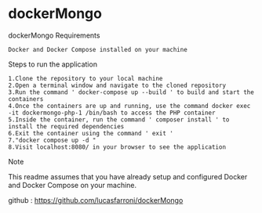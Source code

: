 # dockerMongo
dockerMongo
Requirements

    Docker and Docker Compose installed on your machine

Steps to run the application

    1.Clone the repository to your local machine
    2.Open a terminal window and navigate to the cloned repository
    3.Run the command ' docker-compose up --build ' to build and start the containers
    4.Once the containers are up and running, use the command docker exec -it dockermongo-php-1 /bin/bash to access the PHP container
    5.Inside the container, run the command ' composer install ' to install the required dependencies
    6.Exit the container using the command ' exit '
    7."docker compose up -d " 
    8.Visit localhost:8080/ in your browser to see the application

Note

This readme assumes that you have already setup and configured Docker and Docker Compose on your machine.


github :
https://github.com/lucasfarroni/dockerMongo
